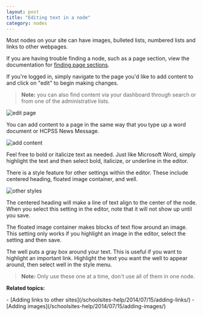 ```yaml
---
layout: post
title: "Editing text in a node"
category: nodes
---
```


Most nodes on your site can have images, bulleted lists, numbered lists and links to other webpages.

If you are having trouble finding a node, such as a page section, view the documentation for [finding page sections](/schoolsites-help/2014/07/15/finding-content/).

If you're logged in, simply navigate to the page you'd like to add content to and click on "edit" to begin making changes.

<blockquote>
<strong>Note:</strong> you can also find content via  your dashboard through search or from one of the administrative lists.
</blockquote> 

![edit page](/schoolsites-help/images/pages/edit.png)

<a name="wysiwyg"></a>

You can add content to a page in the same way that you type up a word document or HCPSS News Message.

![add content](/schoolsites-help/images/pages/page-wysiwyg.png)

Feel free to bold or italicize text as needed. Just like Microsoft Word, simply highlight the text and then select bold, italicize, or underline in the editor.

There is a style feature for other settings within the editor. These include centered heading, floated image container, and well. 

![other styles](/schoolsites-help/images/pages/other-styles.png)

The centered heading will make a line of text align to the center of the node. When you select this setting in the editor, note that it will not show up until you save. 

The floated image container makes blocks of text flow around an image. This setting only works if you highlight an image in the editor, select the setting and then save. 

The well puts a gray box around your text. This is useful if you want to highlight an important link. Highlight the text you want the well to appear around, then select well in the style menu.

<blockquote>
  <p><strong>Note:</strong> Only use these one at a time, don't use all of them in one node.</p>
</blockquote>

<p><strong>Related topics:</strong></p>
- [Adding links to other sites](/schoolsites-help/2014/07/15/adding-links/)
- [Adding images](/schoolsites-help/2014/07/15/adding-images/)
